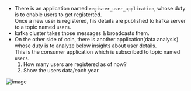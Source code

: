- There is an application named `register_user_application`, whose duty is to enable users to get registerted.</br>
  Once a new user is registered, his details are published to kafka server to a topic named `users`.</br>
- kafka cluster takes those messages & broadcasts them.
- On the other side of coin, there is another application(data analysis) whose duty is to analyze below insights about user details.</br>
  This is the consumer application which is subscribed to topic named `users`.</br>
  1. How many users are registered as of now?</br>
  2. Show the users data/each year.</br>
  
![image](https://github.com/user-attachments/assets/1ef3a52c-f518-4708-8824-ac8dd7abe647)
